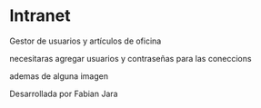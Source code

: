 # Intranet
Gestor de usuarios y artículos de oficina 

necesitaras agregar usuarios y contraseñas para las coneccions

ademas de alguna imagen

Desarrollada por Fabian Jara
